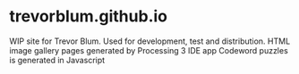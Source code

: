 # trevorblum.github.io
WIP site for Trevor Blum.
Used for development, test and distribution.
HTML image gallery pages generated by Processing 3 IDE app
Codeword puzzles is generated in Javascript
